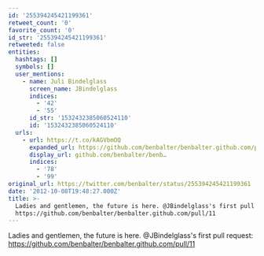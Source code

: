 ```yaml
---
id: '255394245421199361'
retweet_count: '0'
favorite_count: '0'
id_str: '255394245421199361'
retweeted: false
entities:
  hashtags: []
  symbols: []
  user_mentions:
    - name: Juli Bindelglass
      screen_name: JBindelglass
      indices:
        - '42'
        - '55'
      id_str: '1532432385060524110'
      id: '1532432385060524110'
  urls:
    - url: https://t.co/kAGVbmOQ
      expanded_url: https://github.com/benbalter/benbalter.github.com/pull/11
      display_url: github.com/benbalter/benb…
      indices:
        - '78'
        - '99'
original_url: https://twitter.com/benbalter/status/255394245421199361
date: '2012-10-08T19:48:27.000Z'
title: >-
  Ladies and gentlemen, the future is here. @JBindelglass's first pull request:
  https://github.com/benbalter/benbalter.github.com/pull/11
---
```


Ladies and gentlemen, the future is here. @JBindelglass's first pull request: https://github.com/benbalter/benbalter.github.com/pull/11